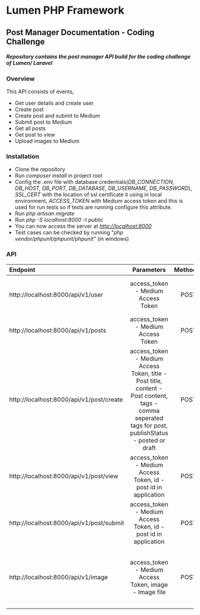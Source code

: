 # Lumen PHP Framework
## Post Manager Documentation - Coding Challenge

##### Repository contains the post manager API build for the coding challenge of Lumen/ Laravel

### Overview

This API consists of events,
- Get user details and create user
- Create post
- Create post and submit to Medium
- Submit post to Medium
- Get all posts
- Get post to view
- Upload images to Medium

### Installation

- Clone the repository
- Run *composer install* in project root
- Config the .env file with database credentials(*DB_CONNECTION, DB_HOST, DB_PORT, DB_DATABASE, DB_USERNAME, DB_PASSWORD*), *SSL_CERT* with the location of ssl certificate it using in local environment, *ACCESS_TOKEN* with Medium access token and this is used for run tests so if tests are running configure this attribute.
- Run *php artisan migrate*
- Run *php -S localhost:8000 -t public*
- You can now access the server at *[http://localhost:8000](http://localhost:8000 "http://localhost:8000")*
- Test cases can be checked by running "*php vendor/phpunit/phpunit/phpunit*" (in windows)

### API

| Endpoint  | Parameters  | Method | Description |
| :------------ |:---------------:| -----:|-----:|
| http://localhost:8000/api/v1/user | access_token - Medium Access Token | POST | Get user details from Medium and create user in application|
|http://localhost:8000/api/v1/posts | access_token - Medium Access Token | POST | Get user's all posts in application|
|http://localhost:8000/api/v1/post/create | access_token - Medium Access Token, title - Post title, content - Post content, tags - comma seperated tags for post, publishStatus - posted or draft | POST | Create a post in application. If the publishStatus is posted, It will create and publish the post with draft status in users Medium account. |
|http://localhost:8000/api/v1/post/view | access_token - Medium Access Token, id - post id in application | POST | Get post details by post id in application.|
|http://localhost:8000/api/v1/post/submit | access_token - Medium Access Token, id - post id in application | POST | Submit existing post in application to medium with draft status.|
|http://localhost:8000/api/v1/image | access_token - Medium Access Token, image - Image file | POST | Upload image to medium and get image URL and details to create in application.|








